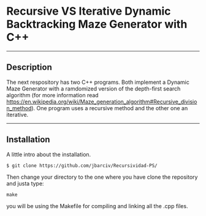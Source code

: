 # Recursive VS Iterative Dynamic Backtracking Maze Generator with C++
***
## Description

The next respository has two C++ programs. Both implement a Dynamic Maze Generator with a ramdomized version of the depth-first search algorithm (for more information read https://en.wikipedia.org/wiki/Maze_generation_algorithm#Recursive_division_method). One program uses a recursive method and the other one an iterative.
***
## Installation

A little intro about the installation. 
```
$ git clone https://github.com/jbarciv/Recursividad-PS/
```
Then change your directory to the one where you have clone the repository and justa type:
```
make
```
you will be using the Makefile for compiling and linking all the .cpp files.

